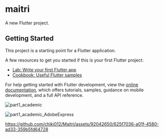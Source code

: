 # maitri

A new Flutter project.

## Getting Started

This project is a starting point for a Flutter application.

A few resources to get you started if this is your first Flutter project:

- [Lab: Write your first Flutter app](https://docs.flutter.dev/get-started/codelab)
- [Cookbook: Useful Flutter samples](https://docs.flutter.dev/cookbook)

For help getting started with Flutter development, view the
[online documentation](https://docs.flutter.dev/), which offers tutorials,
samples, guidance on mobile development, and a full API reference.

![part1_academic](https://github.com/chiki012/Maitri/assets/92042650/a506a31a-451a-439a-9655-fae283e472b3)




![part1_academic_AdobeExpress](https://github.com/chiki012/Maitri/assets/92042650/97060e2c-92d7-4a6a-ab85-0fa6787ce4a4)



https://github.com/chiki012/Maitri/assets/92042650/625f7036-a01f-4580-ad33-359b5fd64728

